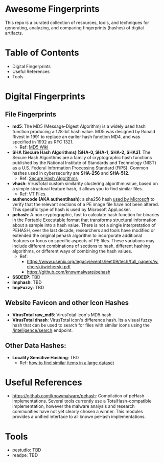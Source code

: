 # Awesome Fingerprints
This repo is a curated collection of resources,  tools, and techniques for generating, analyzing, and comparing fingerprints (hashes) of digital artifacts.

# Table of Contents

- Digital Fingerprints
- Useful References
- Tools

# Digital Fingerprints

## File Fingerprints

- **md5**: The MD5 (Message-Digest Algorithm) is a widely used hash function producing a 128-bit hash value. MD5 was designed by Ronald Rivest in 1991 to replace an earlier hash function MD4, and was specified in 1992 as RFC 1321.
    - Ref: [MD5 Wiki](https://www.wikiwand.com/en/MD5)
- **SHA (Secure Hash Algorithms) [SHA-0, SHA-1, SHA-2, SHA3]**: The Secure Hash Algorithms are a family of cryptographic hash functions published by the National Institute of Standards and Technology (NIST) as a U.S. Federal Information Processing Standard (FIPS). Common hashes used in cybersecurity are **SHA-256** and **SHA-512**.
    - Ref: [Secure Hash Algorithms](https://www.wikiwand.com/en/Secure_Hash_Algorithms)
- **vhash**: VirusTotal custom similarity clustering algorithm value, based on a simple structural feature hash, it allows you to find similar files.
    - Ref: [VT Files](https://docs.virustotal.com/reference/files).
- **authencode (AKA authentihash)**: a sha256 hash [used by Microsoft](https://learn.microsoft.com/en-us/windows-hardware/drivers/install/authenticode) to verify that the relevant sections of a PE image file have not been altered. This specific type of hash is used by Microsoft AppLocker.
- **pehash**: A non cryptographic, fast to calculate hash function for binaries in the Portable Executable format that transforms structural information about a sample into a hash value. There is not a single interpretation of PEHASH, over the last decade, researchers and tools have modified or extended the original pehash algorithm to incorporate additional features or focus on specific aspects of PE files. These variations may include different combinations of sections to hash, different hashing algorithms, or different ways of combining the hash values.
    - Ref:
        - https://www.usenix.org/legacy/events/leet09/tech/full_papers/wicherski/wicherski.pdf
        - https://github.com/knowmalware/pehash
- **SSDEEP**: TBD
- **Imphash**: TBD
- **ImpFuzzy**: TBD


## Website Favicon and other Icon Hashes

- **VirusTotal raw_md5**: VirusTotal icon's MD5 hash.
- **VirusTotal dhash**: VirusTotal icon's difference hash. Its a visual fuzzy hash that can be used to search for files with similar icons using the [/intelligence/search](https://docs.virustotal.com/reference/intelligence-search) endpoint.

## Other Data Hashes:

- **Locality Sensitive Hashing**: TBD
    - Ref: [how to find similar items in a large dataset](https://towardsdatascience.com/locality-sensitive-hashing-how-to-find-similar-items-in-a-large-set-with-precision-d907c52b05fc)


# Useful References

- https://github.com/knowmalware/pehash: Compilation of peHash implementations. Several tools currently use a TotalHash-compatible implementation, however the malware analysis and research communities have not yet clearly chosen a winner. This modules provides a unified interface to all known peHash implementations.

# Tools

- pestudio: TBD
- readpe: TBD
